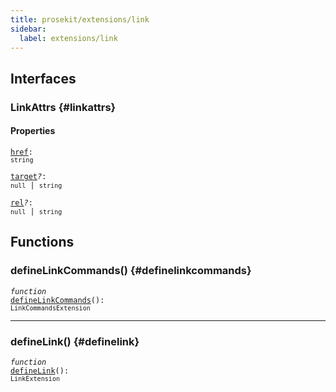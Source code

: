 ```yaml
---
title: prosekit/extensions/link
sidebar:
  label: extensions/link
---
```


## Interfaces

### LinkAttrs {#linkattrs}

#### Properties

<dl>

<dt>

<code data-typedoc-code><a id="href" href="#href">href</a>: `string`</code>

</dt>

</dl>

<dl>

<dt>

<code data-typedoc-code><a id="target" href="#target">target</a><i>?</i>: `null` \| `string`</code>

</dt>

</dl>

<dl>

<dt>

<code data-typedoc-code><a id="rel" href="#rel">rel</a><i>?</i>: `null` \| `string`</code>

</dt>

</dl>

## Functions

### defineLinkCommands() {#definelinkcommands}

<dl>

<dt>

<code data-typedoc-code><i>function</i> <a id="definelinkcommands" href="#definelinkcommands">defineLinkCommands</a>(): `LinkCommandsExtension`</code>

</dt>

</dl>

***

### defineLink() {#definelink}

<dl>

<dt>

<code data-typedoc-code><i>function</i> <a id="definelink" href="#definelink">defineLink</a>(): `LinkExtension`</code>

</dt>

<dd>

</dd>

</dl>
